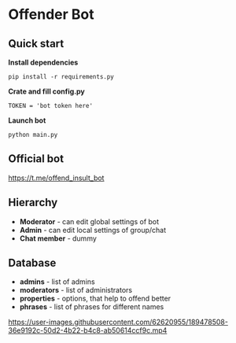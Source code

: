 # Offender Bot

## Quick start

**Install dependencies**

```
pip install -r requirements.py
```

**Crate and fill config.py**

```
TOKEN = 'bot token here'
```

**Launch bot**

```
python main.py
```

## Official bot

https://t.me/offend_insult_bot

## Hierarchy

- **Moderator** - can edit global settings of bot
- **Admin** - can edit local settings of group/chat
- **Chat member** - dummy

## Database

- **admins** - list of admins
- **moderators** - list of administrators
- **properties** - options, that help to offend better
- **phrases** - list of phrases for different names

https://user-images.githubusercontent.com/62620955/189478508-36e9192c-50d2-4b22-b4c8-ab50614ccf9c.mp4

